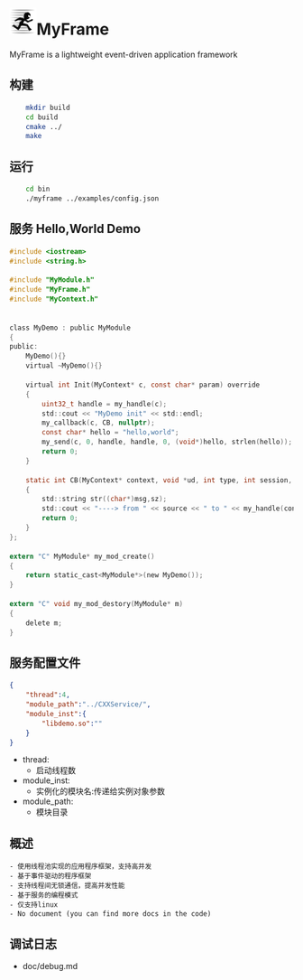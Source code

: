 # ![run](https://github.com/lkpworkspace/demo/blob/master/pics/icon3.png)MyFrame

MyFrame is a lightweight event-driven application framework
	
## 构建

```sh
	mkdir build
	cd build
	cmake ../
	make
```

## 运行

```sh
	cd bin
	./myframe ../examples/config.json
```

## 服务 Hello,World Demo

```c
#include <iostream>
#include <string.h>

#include "MyModule.h"
#include "MyFrame.h"
#include "MyContext.h"


class MyDemo : public MyModule
{
public:
    MyDemo(){}
    virtual ~MyDemo(){}

    virtual int Init(MyContext* c, const char* param) override
    {
        uint32_t handle = my_handle(c);
        std::cout << "MyDemo init" << std::endl;
        my_callback(c, CB, nullptr);
        const char* hello = "hello,world";
        my_send(c, 0, handle, handle, 0, (void*)hello, strlen(hello));
        return 0;
    }

    static int CB(MyContext* context, void *ud, int type, int session, uint32_t source , const void *msg, size_t sz)
    {
        std::string str((char*)msg,sz);
        std::cout << "----> from " << source << " to " << my_handle(context) << ": " << str << std::endl;
        return 0;
    }
};

extern "C" MyModule* my_mod_create()
{
    return static_cast<MyModule*>(new MyDemo());
}

extern "C" void my_mod_destory(MyModule* m)
{
    delete m;
}


```

## 服务配置文件
```json
{
    "thread":4,
    "module_path":"../CXXService/",
    "module_inst":{
        "libdemo.so":""
    }
}

```
- thread:
    - 启动线程数
- module_inst:
    - 实例化的模块名:传递给实例对象参数
- module_path:
    - 模块目录

## 概述
	- 使用线程池实现的应用程序框架，支持高并发
	- 基于事件驱动的程序框架
	- 支持线程间无锁通信，提高并发性能
    - 基于服务的编程模式
    - 仅支持linux
	- No document (you can find more docs in the code)

## 调试日志
* doc/debug.md
